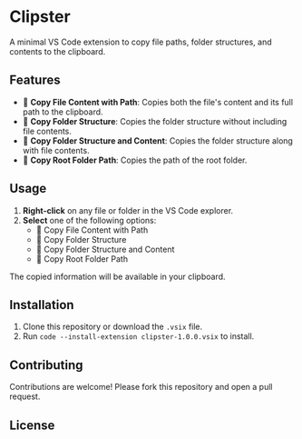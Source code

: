 # Clipster

A minimal VS Code extension to copy file paths, folder structures, and contents to the clipboard.

## Features

- 📝 **Copy File Content with Path**: Copies both the file's content and its full path to the clipboard.
- 📁 **Copy Folder Structure**: Copies the folder structure without including file contents.
- 📁 **Copy Folder Structure and Content**: Copies the folder structure along with file contents.
- 📁 **Copy Root Folder Path**: Copies the path of the root folder.

## Usage

1. **Right-click** on any file or folder in the VS Code explorer.
2. **Select** one of the following options:
   - 📝 Copy File Content with Path
   - 📁 Copy Folder Structure
   - 📁 Copy Folder Structure and Content
   - 📁 Copy Root Folder Path

The copied information will be available in your clipboard.

## Installation

1. Clone this repository or download the `.vsix` file.
2. Run `code --install-extension clipster-1.0.0.vsix` to install.

## Contributing

Contributions are welcome! Please fork this repository and open a pull request.

## License

<!-- [MIT](LICENSE.md) -->
